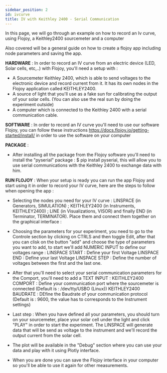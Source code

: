 ```yaml
---
sidebar_position: 2
id: ivcurve
title: IV with Keithley 2400 - Serial Communication
---
```


In this page, we will go through an example on how to record an Iv curve, using Flojoy, a Keithley2400 sourcemeter and a computer

Also covered will be a general guide on how to create a flojoy app including node parameters and saving the app. 


**HARDWARE** : In order to record an IV curve from an electric device (LED, Solar cells, etc,..) with Flojoy, you'll need a setup with :

- A Sourcemeter Keithley 2400, which is able to send voltages to the electronic device and record current from it. It has its own nodes in the Flojoy application called KEITHLEY2400.
- A source of light that you'll use as a fake sun for calibrating the output of your solar cells. (You can also use the real sun by doing the experiment outside)
- A computer which is connected to the Keithley 2400 with a serial communication cable. 



**SOFTWARE** : In order to record an IV curve you'll need to use our software Flojoy, you can follow these instructions https://docs.flojoy.io/getting-started/install/ in order to use the software on your computer



**PACKAGE** : 

  - After installing all the package from the Flojoy software you'll need to install the "pyserial" package : $ pip install pyserial, this will allow you to use serial communications with the Keithley 2400 to exchange data with him. 

**RUN FLOJOY** : When your setup is ready you can run the app Flojoy and start using it in order to record your IV curve, here are the steps to follow when opening the app : 

- Selecting the nodes you need for your IV curve : LINSPACE (in Generators, SIMULATION) ; KEITHLEY2400 (in Instruments, KEITHLEY2400) ; LINE (in Visualizations, VISOR) and finally END (in Terminator, TERMINATOR). Place them and connect them together on the graphical interface :  

- Choosing the parameters for your experiment, you need to go to the Controle section by clicking on CTRLS and then toggle Edit, after that you can clisk on the button "add" and choose the type of parameters you want to add, to start we'll add NUMERIC INPUT to define our voltages range : 
  LINSPACE START : Define your first Voltage 
  LINSPACE END : Define your last Voltage 
  LINSPACE STEP : Define the number of voltages between the first and the last one. 
  
- After that you'll need to select your serial communication parameters for the Comport, you'll need to add a TEXT INPUT : 
  KEITHLEY2400 COMPORT : Define your communication port where the sourcemeter is connected (Default is : /dev/tty/USBO (Linux))
  KEITHLEY2400 BAUDRATE : DEfine the Baudrate of your communication protocol (Default is : 9600, the value has to corresponds to the Instrument settings)
    
- Last step : When you have defined all your parameters, you should turn on your sourcemeter, place your solar cell under the light and click "PLAY" in order to start the experiment. The LINSPACE will generate data that will be send as voltage to the instrument and we'll record the output current from the solar cell. 

- The plot will be available in the "Debug" section where you can use your data and play with it using Plotly interface.    
- When you are done you can save the Flojoy interface in your computer so you'll be able to use it again for other measurements. 